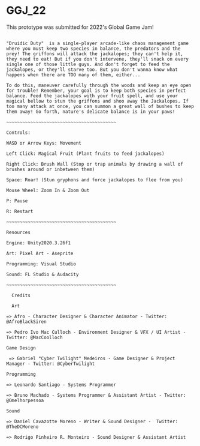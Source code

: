 # GGJ_22

This prototype was submitted for 2022's Global Game Jam!

~~~~~~~~~~~~~~~~~~~~~~~~~~~~~~~~~~~~~~~~~~~

"Druidic Duty"  is a single-player arcade-like chaos management game where you must keep two species in balance, the predators and the prey! The griffons will attack the jackalopes; they can't help it, they need to eat! But if you don't intervene, they'll snack on every single one of those little guys. And don't forget to feed the jackalopes, or they'll starve too. But you don't wanna know what happens when there are TOO many of them, either...

To do this, maneuver carefully through the woods and keep an eye open for trouble! Remember, your goal is to keep both species in perfect balance. Feed the jackalopes with your fruit spell, and use your magical bellow to stun the griffons and shoo away the Jackalopes. If too many attack at once, you can summon a great wall of bushes to keep them away! Go forth, nature's delicate balance is in your paws!

~~~~~~~~~~~~~~~~~~~~~~~~~~~~~~~~~~~~~~~~~

Controls:

WASD or Arrow Keys: Movement

Left Click: Magical Fruit (Plant fruits to feed jackalopes)

Right Click: Brush Wall (Stop or trap animals by drawing a wall of brushes around or inbetween them)

Space: Roar! (Stun gryphons and force jackalopes to flee from you)

Mouse Wheel: Zoom In & Zoom Out

P: Pause

R: Restart

~~~~~~~~~~~~~~~~~~~~~~~~~~~~~~~~~~~~~~~~~

Resources

Engine: Unity2020.3.26f1

Art: Pixel Art - Aseprite

Programming: Visual Studio

Sound: FL Studio & Audacity

~~~~~~~~~~~~~~~~~~~~~~~~~~~~~~~~~~~~~~~~~

  Credits 

  Art 

=> Afro - Character Designer & Character Animator - Twitter: @AfroBlackSiren

=> Pedro Ivo Mac Culloch - Environment Designer & VFX / UI Artist -  Twitter: @MacCoolloch

Game Design 

 => Gabriel "Cyber Twilight" Medeiros - Game Designer & Project Manager - Twitter: @CyberTwilight 

Programming 

=> Leonardo Santiago - Systems Programmer

=> Bruno Machado - Systems Programmer & Assistant Artist - Twitter: @Omelhorpessoa

Sound 

=> Daniel Cavazotte Moreno - Writer & Sound Designer -  Twitter: @TheDCMoreno

=> Rodrigo Pinheiro R. Monteiro - Sound Designer & Assistant Artist
